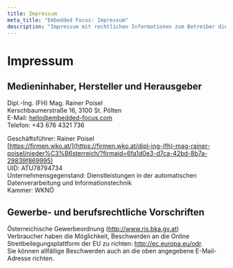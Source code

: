 ```yaml
---
title: Impressum
meta_title: "Embedded Focus: Impressum"
description: "Impressum mit rechtlichen Informationen zum Betreiber dieser Website, einschließlich Kontakt- und Unternehmensdetails."
---
```

# Impressum

## Medieninhaber, Hersteller und Herausgeber

Dipl.-Ing. (FH) Mag. Rainer Poisel  
Kerschbaumerstraße 16, 3100 St. Pölten  
E-Mail: hello@embedded-focus.com  
Telefon: +43 676 4321 736  

Geschäftsführer: Rainer Poisel  
[https://firmen.wko.at/](https://firmen.wko.at/dipl-ing-(fh)-mag-rainer-poisel/nieder%C3%B6sterreich/?firmaid=6fa1d0e3-d7ca-42bd-8b7a-29839f869995)  
UID: ATU78794734  
Unternehmensgegenstand: Dienstleistungen in der automatischen Datenverarbeitung und Informationstechnik  
Kammer: WKNÖ

## Gewerbe- und berufsrechtliche Vorschriften

Österreichische Gewerbeordnung (http://www.ris.bka.gv.at)  
Verbraucher haben die Möglichkeit, Beschwerden an die Online Streitbeilegungsplattform der EU zu richten: http://ec.europa.eu/odr.  
Sie können allfällige Beschwerden auch an die oben angegebene E-Mail-Adresse richten.
